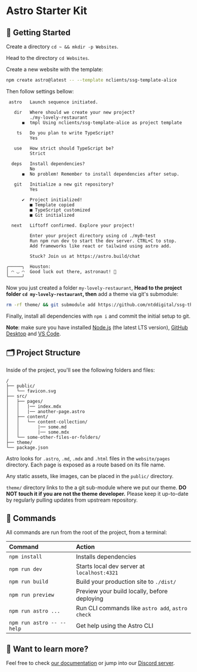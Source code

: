 # Astro Starter Kit

## 🚀 Getting Started
Create a directory `cd ~ && mkdir -p Websites`.

Head to the directory `cd Websites`.

Create a new website with the template:
```sh
npm create astro@latest -- --template nclients/ssg-template-alice
```
Then follow settings bellow:
```text
 astro   Launch sequence initiated.

   dir   Where should we create your new project?
         ./my-lovely-restaurant
      ◼  tmpl Using nclients/ssg-template-alice as project template

    ts   Do you plan to write TypeScript?
         Yes

   use   How strict should TypeScript be?
         Strict

  deps   Install dependencies?
         No
      ◼  No problem! Remember to install dependencies after setup.

   git   Initialize a new git repository?
         Yes

      ✔  Project initialized!
         ■ Template copied
         ■ TypeScript customized
         ■ Git initialized

  next   Liftoff confirmed. Explore your project!

         Enter your project directory using cd ./my0-test 
         Run npm run dev to start the dev server. CTRL+C to stop.
         Add frameworks like react or tailwind using astro add.

         Stuck? Join us at https://astro.build/chat

╭─────╮  Houston:
│ ◠ ◡ ◠  Good luck out there, astronaut! 🚀
╰─────╯
```
Now you just created a folder `my-lovely-restaurant`, **Head to the project folder `cd my-lovely-restaurant`, then** add a theme via git's submodule:
```sh
rm -rf theme/ && git submodule add https://github.com/ntddigital/ssg-theme-astro.git theme
```

Finally, install all dependencies with `npm i` and commit the initial setup to git.

**Note**: make sure you have installed [Node.js](https://nodejs.org/en) (the latest LTS version), [GitHub Desktop](https://github.com/apps/desktop) and [VS Code](https://code.visualstudio.com).


## 🗂️ Project Structure

Inside of the project, you'll see the following folders and files:

```text
/
├── public/
│   └── favicon.svg
├── src/
│   ├── pages/
│   │   |── index.mdx
│   │   |── another-page.astro
│   ├── content/
│   │   └── content-collection/
│   │       |── some.md
│   │       |── some.mdx
│   └── some-other-files-or-folders/
├── theme/
└── package.json
```

Astro looks for `.astro`, `.md`, `.mdx` and `.html` files in the `website/pages` directory. Each page is exposed as a route based on its file name.

Any static assets, like images, can be placed in the `public/` directory.

`theme/` directory links to the a git sub-module where we put our theme. **DO NOT touch it if you are not the theme developer.** Please keep it up-to-date by regularly pulling updates from upstream repository.

## 🧞 Commands

All commands are run from the root of the project, from a terminal:

| Command                   | Action                                           |
| :------------------------ | :----------------------------------------------- |
| `npm install`             | Installs dependencies                            |
| `npm run dev`             | Starts local dev server at `localhost:4321`      |
| `npm run build`           | Build your production site to `./dist/`          |
| `npm run preview`         | Preview your build locally, before deploying     |
| `npm run astro ...`       | Run CLI commands like `astro add`, `astro check` |
| `npm run astro -- --help` | Get help using the Astro CLI                     |

## 👀 Want to learn more?

Feel free to check [our documentation](https://docs.astro.build) or jump into our [Discord server](https://astro.build/chat).

